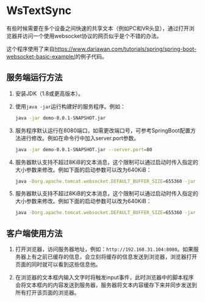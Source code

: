 # WsTextSync

有些时候需要在多个设备之间快速的共享文本（例如PC和VR头显），通过打开浏览器并访问一个使用websocket协议的网页似乎是个不错的办法。

这个程序使用了来自<https://www.dariawan.com/tutorials/spring/spring-boot-websocket-basic-example/>的例子代码。

## 服务端运行方法

1. 安装JDK（1.8或更高版本）。

1. 使用```java -jar```运行构建好的服务程序。例如：

    ```bash
    java -jar demo-0.0.1-SNAPSHOT.jar
    ```

1. 服务程序默认运行在8080端口，如需更改端口号，可参考SpringBoot配置方法进行修改。例如在命令行中加入server.port参数。

    ```bash
    java -jar demo-0.0.1-SNAPSHOT.jar --server.port=80
    ```

1. 服务器默认支持不超过8KiB的文本消息，这个限制可以通过启动时传入指定的大小参数来修改。例如下面的启动参数可以改为640KiB：

    ```bash
    java -Dorg.apache.tomcat.websocket.DEFAULT_BUFFER_SIZE=655360 -jar demo-0.0.1-SNAPSHOT.jar
    ```

1. 服务器默认支持不超过8KiB的文本消息，这个限制可以通过启动时传入指定的大小参数来修改。例如下面的启动参数可以改为640KiB：

    ```bash
    java -Dorg.apache.tomcat.websocket.DEFAULT_BUFFER_SIZE=655360 -jar demo-0.0.1-SNAPSHOT.jar
    ```

## 客户端使用方法

1. 打开浏览器，访问服务器地址，例如：```http://192.168.31.104:8080```。如果服务器上有之前已缓存的信息，会立刻将缓存的信息发送到浏览器，浏览器打开页面的同时就可以看到这些信息他。

1. 在浏览器的文本框内输入文字时将触发input事件，此时浏览器中的脚本程序会将文本框内的内容发送到服务器，服务器将文本内容缓存下来并同步发送到所有打开该页面的浏览器。
